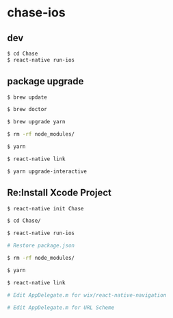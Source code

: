 # chase-ios

## dev

```bash
$ cd Chase
$ react-native run-ios
```

## package upgrade

```bash
$ brew update

$ brew doctor

$ brew upgrade yarn

$ rm -rf node_modules/

$ yarn

$ react-native link

$ yarn upgrade-interactive
```

## Re:Install Xcode Project

```bash
$ react-native init Chase

$ cd Chase/

$ react-native run-ios

# Restore package.json

$ rm -rf node_modules/

$ yarn

$ react-native link

# Edit AppDelegate.m for wix/react-native-navigation

# Edit AppDelegate.m for URL Scheme
```
